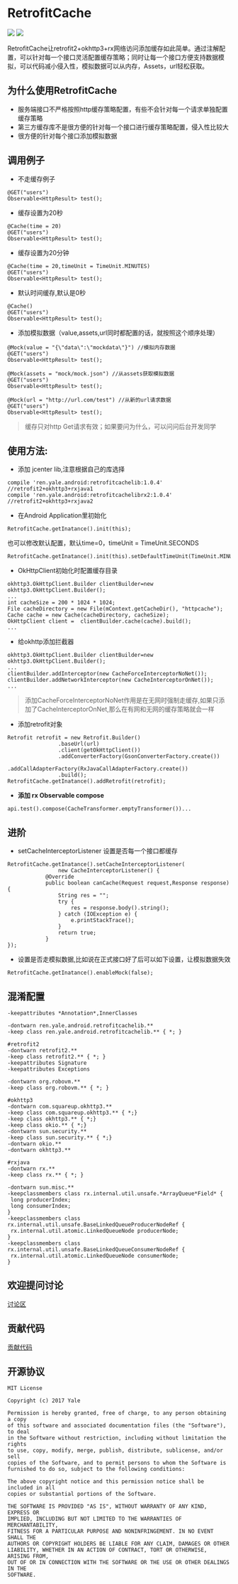 # RetrofitCache

[![](https://img.shields.io/badge/jcenter-retrofitcache_1.0.4-519dd9.svg)](https://bintray.com/yale8848/maven/retrofitcache/1.0.4)
[![](https://img.shields.io/badge/jcenter-retrofitcacherx2_1.0.4-519dd9.svg)](https://bintray.com/yale8848/maven/retrofitcacherx2/1.0.4)

RetrofitCache让retrofit2+okhttp3+rx网络访问添加缓存如此简单。通过注解配置，可以针对每一个接口灵活配置缓存策略；同时让每一个接口方便支持数据模拟，可以代码减小侵入性，模拟数据可以从内存，Assets，url轻松获取。

## 为什么使用RetrofitCache

- 服务端接口不严格按照http缓存策略配置，有些不会针对每一个请求单独配置缓存策略
- 第三方缓存库不是很方便的针对每一个接口进行缓存策略配置，侵入性比较大
- 很方便的针对每个接口添加模拟数据

## 调用例子

- 不走缓存例子

```
@GET("users")
Observable<HttpResult> test();
```

- 缓存设置为20秒

 ```
@Cache(time = 20)
@GET("users")
Observable<HttpResult> test();
 ```

- 缓存设置为20分钟

 ```
@Cache(time = 20,timeUnit = TimeUnit.MINUTES)
@GET("users")
Observable<HttpResult> test();
 ```

- 默认时间缓存,默认是0秒

 ```
@Cache()
@GET("users")
Observable<HttpResult> test();
 ```

- 添加模拟数据（value,assets,url同时都配置的话，就按照这个顺序处理）

 ```
@Mock(value = "{\"data\":\"mockdata\"}") //模拟内存数据
@GET("users")
Observable<HttpResult> test();
 ```

 ```
@Mock(assets = "mock/mock.json") //从assets获取模拟数据
@GET("users")
Observable<HttpResult> test();
 ```

 ```
@Mock(url = "http://url.com/test") //从新的url请求数据
@GET("users")
Observable<HttpResult> test();
  ```


> 缓存只对http Get请求有效；如果要问为什么，可以问问后台开发同学

## 使用方法:

 - 添加 jcenter lib,注意根据自己的库选择

 ```
compile 'ren.yale.android:retrofitcachelib:1.0.4'   //retrofit2+okhttp3+rxjava1
compile 'ren.yale.android:retrofitcachelibrx2:1.0.4'   //retrofit2+okhttp3+rxjava2
 ```

 - 在Android Application里初始化

 ```
RetrofitCache.getInatance().init(this);
 ```

也可以修改默认配置，默认time=0，timeUnit = TimeUnit.SECONDS

```
RetrofitCache.getInatance().init(this).setDefaultTimeUnit(TimeUnit.MINUTES).setDefaultTime(1);
```

 - OkHttpClient初始化时配置缓存目录

 ```
okhttp3.OkHttpClient.Builder clientBuilder=new okhttp3.OkHttpClient.Builder();
...
int cacheSize = 200 * 1024 * 1024;
File cacheDirectory = new File(mContext.getCacheDir(), "httpcache");
Cache cache = new Cache(cacheDirectory, cacheSize);
OkHttpClient client =  clientBuilder.cache(cache).build();
...

 ```

- 给okhttp添加拦截器

 ```
okhttp3.OkHttpClient.Builder clientBuilder=new okhttp3.OkHttpClient.Builder();
...
clientBuilder.addInterceptor(new CacheForceInterceptorNoNet());
clientBuilder.addNetworkInterceptor(new CacheInterceptorOnNet());
...

 ```

 > 添加CacheForceInterceptorNoNet作用是在无网时强制走缓存,如果只添加了CacheInterceptorOnNet,那么在有网和无网的缓存策略就会一样


- 添加retrofit对象

```
Retrofit retrofit = new Retrofit.Builder()
                .baseUrl(url)
                .client(getOkHttpClient())
                .addConverterFactory(GsonConverterFactory.create())
                .addCallAdapterFactory(RxJavaCallAdapterFactory.create())
                .build();
RetrofitCache.getInatance().addRetrofit(retrofit);
```
-  **添加 rx Observable compose**

```
api.test().compose(CacheTransformer.emptyTransformer())...

```


## 进阶


- setCacheInterceptorListener 设置是否每一个接口都缓存

```
RetrofitCache.getInatance().setCacheInterceptorListener(
                new CacheInterceptorListener() {
            @Override
            public boolean canCache(Request request,Response response) {
                String res = "";
                try {
                    res = response.body().string();
                } catch (IOException e) {
                    e.printStackTrace();
                }
                return true;
            }
});

```


- 设置是否走模拟数据,比如说在正式接口好了后可以如下设置，让模拟数据失效

```
RetrofitCache.getInatance().enableMock(false);
```


## 混淆配置

```
-keepattributes *Annotation*,InnerClasses

-dontwarn ren.yale.android.retrofitcachelib.**
-keep class ren.yale.android.retrofitcachelib.** { *; }

#retrofit2
-dontwarn retrofit2.**
-keep class retrofit2.** { *; }
-keepattributes Signature
-keepattributes Exceptions

-dontwarn org.robovm.**
-keep class org.robovm.** { *; }

#okhttp3
-dontwarn com.squareup.okhttp3.**
-keep class com.squareup.okhttp3.** { *;}
-keep class okhttp3.** { *;}
-keep class okio.** { *;}
-dontwarn sun.security.**
-keep class sun.security.** { *;}
-dontwarn okio.**
-dontwarn okhttp3.**

#rxjava
-dontwarn rx.**
-keep class rx.** { *; }

-dontwarn sun.misc.**
-keepclassmembers class rx.internal.util.unsafe.*ArrayQueue*Field* {
 long producerIndex;
 long consumerIndex;
}
-keepclassmembers class rx.internal.util.unsafe.BaseLinkedQueueProducerNodeRef {
 rx.internal.util.atomic.LinkedQueueNode producerNode;
}
-keepclassmembers class rx.internal.util.unsafe.BaseLinkedQueueConsumerNodeRef {
 rx.internal.util.atomic.LinkedQueueNode consumerNode;
}

```

## 欢迎提问讨论

[讨论区](https://github.com/yale8848/RetrofitCache/issues)

## 贡献代码

[贡献代码](CONTRIBUTING.md)

## 开源协议

```
MIT License

Copyright (c) 2017 Yale

Permission is hereby granted, free of charge, to any person obtaining a copy
of this software and associated documentation files (the "Software"), to deal
in the Software without restriction, including without limitation the rights
to use, copy, modify, merge, publish, distribute, sublicense, and/or sell
copies of the Software, and to permit persons to whom the Software is
furnished to do so, subject to the following conditions:

The above copyright notice and this permission notice shall be included in all
copies or substantial portions of the Software.

THE SOFTWARE IS PROVIDED "AS IS", WITHOUT WARRANTY OF ANY KIND, EXPRESS OR
IMPLIED, INCLUDING BUT NOT LIMITED TO THE WARRANTIES OF MERCHANTABILITY,
FITNESS FOR A PARTICULAR PURPOSE AND NONINFRINGEMENT. IN NO EVENT SHALL THE
AUTHORS OR COPYRIGHT HOLDERS BE LIABLE FOR ANY CLAIM, DAMAGES OR OTHER
LIABILITY, WHETHER IN AN ACTION OF CONTRACT, TORT OR OTHERWISE, ARISING FROM,
OUT OF OR IN CONNECTION WITH THE SOFTWARE OR THE USE OR OTHER DEALINGS IN THE
SOFTWARE.
```